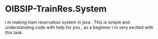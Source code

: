 # OIBSIP-TrainRes.System
i m making train reservation system in java . This is simple and understanding code with help for you , as a beginner i m very excited with this task.
